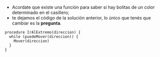 - Acordate que existe una función para saber si hay bolitas de un color determinado en el casillero;
- te dejamos el código de la solución anterior, lo único que tenés que cambiar es la **pregunta**.

```gobstones
procedure IrAlExtremo(direccion) {
  while (puedeMover(direccion)) {
    Mover(direccion)
  }
}
```